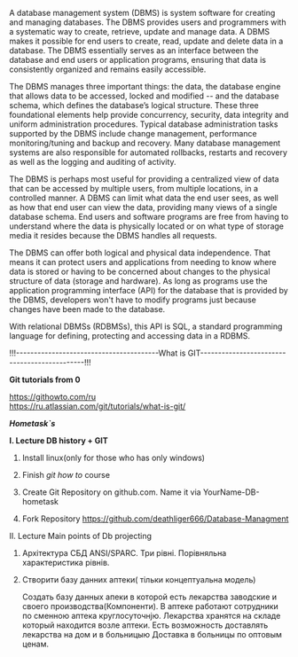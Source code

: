 A database management system (DBMS) is system software for creating and managing databases. The DBMS provides users and programmers with a systematic way to create, retrieve, update and manage data.
A DBMS makes it possible for end users to create, read, update and delete data in a database. The DBMS essentially serves as an interface between the database and end users or application programs, ensuring that data is consistently organized and remains easily accessible.

The DBMS manages three important things: the data, the database engine that allows data to be accessed, locked and modified -- and the database schema, which defines the database’s logical structure. These three foundational elements help provide concurrency, security, data integrity and uniform administration procedures. Typical database administration tasks supported by the DBMS include change management, performance monitoring/tuning and backup and recovery. Many database management systems are also responsible for automated rollbacks, restarts and recovery as well as the logging and auditing of activity.

The DBMS is perhaps most useful for providing a centralized view of data that can be accessed by multiple users, from multiple locations, in a controlled manner. A DBMS can limit what data the end user sees, as well as how that end user can view the data, providing many views of a single database schema. End users and software programs are free from having to understand where the data is physically located or on what type of storage media it resides because the DBMS handles all requests.

The DBMS can offer both logical and physical data independence. That means it can protect users and applications from needing to know where data is stored or having to be concerned about changes to the physical structure of data (storage and hardware). As long as programs use the application programming interface (API) for the database that is provided by the DBMS, developers won't have to modify programs just because changes have been made to the database.

With relational DBMSs (RDBMSs), this API is SQL, a standard programming language for defining, protecting and accessing data in a RDBMS.

!!!----------------------------------------What is GIT---------------------------------------------!!!

**Git tutorials from 0**

 https://githowto.com/ru  
 https://ru.atlassian.com/git/tutorials/what-is-git/

**_Hometask`s_**

**I. Lecture DB history + GIT**

1. Install linux(only for those who has only windows)

2. Finish _git how to_ course

3. Create Git Repository on github.com. Name it via YourName-DB-hometask

4. Fork Repository https://github.com/deathliger666/Database-Managment

II. Lecture Main points of Db projecting

1. Архітектура СБД ANSI/SPARC. Три рівні. Порівняльна характеристика рівнів.
   

2. Створити базу данних аптеки( тільки концептуальна модель)
    
     Создать базу данных апеки в которой есть лекарства заводские и своего производства(Компоненти).
         В аптеке работают сотрудники по сменною аптека круглосуточнjю. 
         Лекарства хранятся на складе который находится возле аптеки.
          Есть возможность доставлять лекарства на дом и в больницыю Доставка в больницы по оптовым ценам.